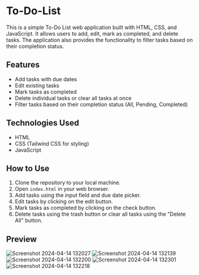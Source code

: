 # To-Do-List

This is a simple To-Do List web application built with HTML, CSS, and JavaScript. It allows users to add, edit, mark as completed, and delete tasks. The application also provides the functionality to filter tasks based on their completion status.

## Features

- Add tasks with due dates
- Edit existing tasks
- Mark tasks as completed
- Delete individual tasks or clear all tasks at once
- Filter tasks based on their completion status (All, Pending, Completed)

## Technologies Used

- HTML
- CSS (Tailwind CSS for styling)
- JavaScript

## How to Use

1. Clone the repository to your local machine.
2. Open `index.html` in your web browser.
3. Add tasks using the input field and due date picker.
4. Edit tasks by clicking on the edit button.
5. Mark tasks as completed by clicking on the check button.
6. Delete tasks using the trash button or clear all tasks using the "Delete All" button.

## Preview

![Screenshot 2024-04-14 132027](https://github.com/Himanshu3412/To-Do-List/assets/163979859/8808f6ee-6316-4269-a7ab-8e48f7e92734)
![Screenshot 2024-04-14 132139](https://github.com/Himanshu3412/To-Do-List/assets/163979859/f31980fb-8ef9-4e9a-a7c6-afd51330643d)
![Screenshot 2024-04-14 132200](https://github.com/Himanshu3412/To-Do-List/assets/163979859/45bb0911-c208-405a-9d24-2f9a96837dfb)
![Screenshot 2024-04-14 132301](https://github.com/Himanshu3412/To-Do-List/assets/163979859/77061bf2-b90a-4109-b28a-d31933c70afc)
![Screenshot 2024-04-14 132218](https://github.com/Himanshu3412/To-Do-List/assets/163979859/7d9dc808-0ddc-4b0d-a758-972c62656382)


